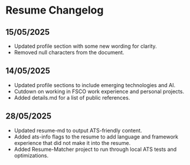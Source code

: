 # Resume Changelog


## 15/05/2025
- Updated profile section with some new wording for clarity.
- Removed null characters from the document.

## 14/05/2025
- Updated profile sections to include emerging technologies and AI.
- Cutdown on working in FSCO work experience and personal projects.
- Added details.md for a list of public references.

## 28/05/2025
- Updated resume-md to output ATS-friendly content.
- Added ats-info flags to the resume to add language and framework experience that did not make it into the resume.
- Added Resume-Matcher project to run through local ATS tests and optimizations.